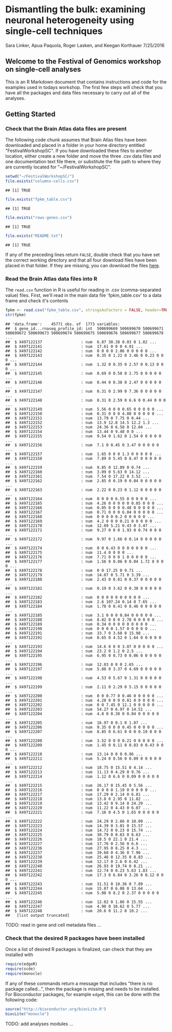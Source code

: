 Dismantling the bulk: examining neuronal heterogeneity using single-cell techniques
================
Sara Linker, Apua Paquola, Roger Lasken, and Keegan Korthauer
7/25/2016

Welcome to the Festival of Genomics workshop on single-cell analyses
--------------------------------------------------------------------

This is an R Markdown document that contains instructions and code for the examples used in todays workshop. The first few steps will check that you have all the packages and data files necessary to carry out all of the analyses.

Getting Started
---------------

### Check that the Brain Atlas data files are present

The following code chunk assumes that Brain Atlas files have been downloaded and placed in a folder in your home directory entitled "FestivalWorkshopSC". If you have downloaded these files to another location, either create a new folder and move the three .csv data files and one documentation text file there, or substitute the file path to where they are currently located for "~/FestivalWorkshopSC".

``` r
setwd("~/FestivalWorkshopSC/")
file.exists("columns-cells.csv")
```

    ## [1] TRUE

``` r
file.exists("fpkm_table.csv")
```

    ## [1] TRUE

``` r
file.exists("rows-genes.csv")
```

    ## [1] TRUE

``` r
file.exists("README.txt")
```

    ## [1] TRUE

If any of the preceding lines return `FALSE`, double check that you have set the correct working directory and that all four download files have been placed in that folder. If they are missing, you can download the files [here](http://celltypes.brain-map.org/api/v2/well_known_file_download/502999251).

### Read the Brain Atlas data files into R

The `read.csv` function in R is useful for reading in .csv (comma-separated value) files. First, we'll read in the main data file \`fpkm\_table.csv' to a data frame and check it's contents

``` r
fpkm <- read.csv("fpkm_table.csv", stringsAsFactors = FALSE, header=TRUE)
str(fpkm)
```

    ## 'data.frame':    45771 obs. of  1773 variables:
    ##  $ gene_id...rnaseq_profile_id: int  500699669 500699670 500699671 500699672 500699673 500699674 500699675 500699676 500699677 500699678 ...
    ##  $ X497122137                 : num  6.87 30.38 0.03 0 1.82 ...
    ##  $ X497122141                 : num  17.61 0 0 0 4.91 ...
    ##  $ X497122142                 : num  0 0 0 0 2.06 0 0 0 0 0 ...
    ##  $ X497122143                 : num  0.35 0 1.22 0 3.46 0 0.23 0 0 0 ...
    ##  $ X497122144                 : num  1.32 0 0.35 0 2.57 0 0.13 0 0 0 ...
    ##  $ X497122145                 : num  0.69 0 0.58 0 2.75 0 0 0 0 0 ...
    ##  $ X497122146                 : num  0.44 0 0.38 0 2.47 0 0 0 0 0 ...
    ##  $ X497122147                 : num  0.31 0 2.99 0 7.36 0 0 0 0 0 ...
    ##  $ X497122148                 : num  8.31 0 2.59 0 6.6 0 0.44 0 0 0 ...
    ##  $ X497122149                 : num  5.56 0 0 0 0.65 0 0 0 0 0 ...
    ##  $ X497122150                 : num  0.31 0 8 0 4.08 0 0 0 0 0 ...
    ##  $ X497122151                 : num  13.79 0 7.75 0 0.44 ...
    ##  $ X497122152                 : num  13.9 12.8 14.5 12.2 1.3 ...
    ##  $ X497122153                 : num  24.36 0 6.58 0 12.04 ...
    ##  $ X497122154                 : num  13.44 0 9.48 0 0 ...
    ##  $ X497122155                 : num  9.54 0 1.62 0 1.54 0 0 0 0 0 ...
    ##  $ X497122156                 : num  7.1 0 0.45 0 3.47 0 0 0 0 0 ...
    ##  $ X497122157                 : num  1.65 0 0 0 1.3 0 0 0 0 0 ...
    ##  $ X497122158                 : num  7.89 0 5.45 0 8.47 0 0 0 0 0 ...
    ##  $ X497122159                 : num  9.85 0 12.89 0 0.74 ...
    ##  $ X497122160                 : num  3.09 0 5.63 0 14.12 ...
    ##  $ X497122161                 : num  7.54 0 17.22 0 3.52 ...
    ##  $ X497122162                 : num  2.85 0 0.19 0 0.04 0 0 0 0 0 ...
    ##  $ X497122163                 : num  2.22 0 0.23 0 1.12 0 0 0 0 0 ...
    ##  $ X497122164                 : num  0 0 0 0 6.55 0 0 0 0 0 ...
    ##  $ X497122165                 : num  4.26 0 0 0 0 0 0.05 0 0 0 ...
    ##  $ X497122166                 : num  0.05 0 0 0 0.48 0 0 0 0 0 ...
    ##  $ X497122167                 : num  0.71 0 0 0 6.04 0 0 0 0 0 ...
    ##  $ X497122168                 : num  0 0 0 0 0.2 0 0 0 0 0 ...
    ##  $ X497122169                 : num  4.2 0 0 0 0.21 0 0 0 0 0 ...
    ##  $ X497122170                 : num  12.89 5.21 0.43 0 3.47 ...
    ##  $ X497122171                 : num  9.27 0 0 0 1.93 0 0.74 0 0 0 ...
    ##  $ X497122172                 : num  9.97 0 1.66 0 0.14 0 0 0 0 0 ...
    ##  $ X497122174                 : num  0 0 6.43 0 0 0 0 0 0 0 ...
    ##  $ X497122175                 : num  11.4 0 0 0 0 ...
    ##  $ X497122176                 : num  7.71 0 0 0 1 0 0 0 0 0 ...
    ##  $ X497122177                 : num  1.56 0 0.06 0 0.04 1.72 0 0 0 0 ...
    ##  $ X497122178                 : num  0 0 17.25 0 9.71 ...
    ##  $ X497122179                 : num  14.07 0 5.71 0 3.39 ...
    ##  $ X497122180                 : num  2.43 0 0.81 0 0.37 0 0 0 0 0 ...
    ##  $ X497122181                 : num  0.19 0 3.62 0 0.38 0 0 0 0 0 ...
    ##  $ X497122182                 : num  0 0 0 0 0 0 0 0 0 0 ...
    ##  $ X497122183                 : num  2.6 107.24 0.14 0 7.65 ...
    ##  $ X497122184                 : num  1.78 0 0.41 0 8.46 0 0 0 0 0 ...
    ##  $ X497122185                 : num  3.1 0 0 0 0.84 0 0 0 0 0 ...
    ##  $ X497122188                 : num  8.82 0 0 0 2.78 0 0 0 0 0 ...
    ##  $ X497122189                 : num  0.34 0 0 0 0 0 0 0 0 0 ...
    ##  $ X497122190                 : num  0 0 0 0 1.57 0 0 0 0 0 ...
    ##  $ X497122191                 : num  33.7 0 3.68 0 15.98 ...
    ##  $ X497122192                 : num  0.65 0 4.52 0 1.64 0 0 0 0 0 ...
    ##  $ X497122193                 : num  14.6 0 0 0 3.07 0 0 0 0 0 ...
    ##  $ X497122194                 : num  23.2 0 1.2 0 2.5 ...
    ##  $ X497122195                 : num  6.95 0 0.73 0 0.06 0 0 0 0 0 ...
    ##  $ X497122196                 : num  12.03 0 0 0 2.65 ...
    ##  $ X497122197                 : num  5.88 0 3.37 0 4.69 0 0 0 0 0 ...
    ##  $ X497122198                 : num  4.53 0 5.67 0 1.31 0 0 0 0 0 ...
    ##  $ X497122199                 : num  2.11 0 2.29 0 5.15 0 0 0 0 0 ...
    ##  $ X497122200                 : num  0 0 0.77 0 0.46 0 0 0 0 0 ...
    ##  $ X497122201                 : num  4.28 0 0 0 0.81 0 0 0 0 0 ...
    ##  $ X497122202                 : num  0 0 7.45 0 12.1 0 0 0 0 0 ...
    ##  $ X497122203                 : num  54.27 0 6.97 0 14.51 ...
    ##  $ X497122204                 : num  4.8 0 0.38 0 0.04 0 0 0 0 0 ...
    ##  $ X497122205                 : num  16.97 0 0.1 0 1.87 ...
    ##  $ X497122206                 : num  9.35 0 0 0 0.45 0 0 0 0 0 ...
    ##  $ X497122207                 : num  8.85 0 6.61 0 0 0 0.19 0 0 0 ...
    ##  $ X497122208                 : num  3.52 0 0 0 0.21 0 0 0 0 0 ...
    ##  $ X497122209                 : num  1.45 0 0.11 0 0.83 0 0.43 0 0 0 ...
    ##  $ X497122210                 : num  13.14 0 0 0 0.96 ...
    ##  $ X497122211                 : num  5.24 0 0.56 0 0.09 0 0 0 0 0 ...
    ##  $ X497122212                 : num  18.75 0 15.51 0 4.14 ...
    ##  $ X497122213                 : num  11.13 0 4.29 0 9.76 ...
    ##  $ X497122214                 : num  1.12 0 6.6 0 0.09 0 0 0 0 0 ...
    ##  $ X497122215                 : num  26.17 0 15.45 0 5.56 ...
    ##  $ X497122216                 : num  0 0 0 0 1.19 0 0 0 0 0 ...
    ##  $ X497122217                 : num  17.29 0 2.14 0 6.81 ...
    ##  $ X497122218                 : num  13.8 0 2.95 0 11.82 ...
    ##  $ X497122219                 : num  13.42 0 9.14 0 24.29 ...
    ##  $ X497122220                 : num  11.22 0 4.43 0 6.07 ...
    ##  $ X497122221                 : num  7.16 0 4.5 0 1.65 0 0 0 0 0 ...
    ##  $ X497122222                 : num  24.29 0 2.66 0 10.09 ...
    ##  $ X497122223                 : num  14.39 0 3.01 0 15.57 ...
    ##  $ X497122224                 : num  14.72 0 0.23 0 15.74 ...
    ##  $ X497122225                 : num  30.79 0 0.63 0 8.63 ...
    ##  $ X497122226                 : num  18.5 0 22.1 0 21.4 ...
    ##  $ X497122227                 : num  17.76 0 2.56 0 6.6 ...
    ##  $ X497122236                 : num  27.95 0 8.25 0 4.3 ...
    ##  $ X497122237                 : num  39.68 0 4.36 0 7.96 ...
    ##  $ X497122238                 : num  25.46 0 12.35 0 8.83 ...
    ##  $ X497122239                 : num  12.17 0 2.6 0 6.42 ...
    ##  $ X497122240                 : num  26.93 0 19.74 0 8.21 ...
    ##  $ X497122241                 : num  12.74 0 0.23 5.63 1.83 ...
    ##  $ X497122242                 : num  17.3 0 6.84 0 3.26 0 0.12 0 0 0 ...
    ##  $ X497122243                 : num  31.51 0 10.36 0 7.89 ...
    ##  $ X497122244                 : num  15.87 0 6.08 0 13.64 ...
    ##  $ X497122245                 : num  5.08 0 8.2 0 2.37 0 0 0 0 0 ...
    ##  $ X497122246                 : num  12.02 0 1.66 0 15.55 ...
    ##  $ X497122247                 : num  4.98 0 10.62 0 5.77 ...
    ##  $ X497122248                 : num  20.6 0 11.2 0 10.2 ...
    ##   [list output truncated]

TODO: read in gene and cell metadata files ...

### Check that the desired R packages have been installed

Once a list of desired R packages is finalized, can check that they are installed with

``` r
require(edgeR)
require(scde)
require(monocle)
```

If any of these commands return a message that includes "there is no package called...", then the package is missing and needs to be installed. For Bioconductor packages, for example `edgeR`, this can be done with the following code:

``` r
source("http://bioconductor.org/biocLite.R")
biocLite("monocle")
```

TODO: add analyses modules ...
